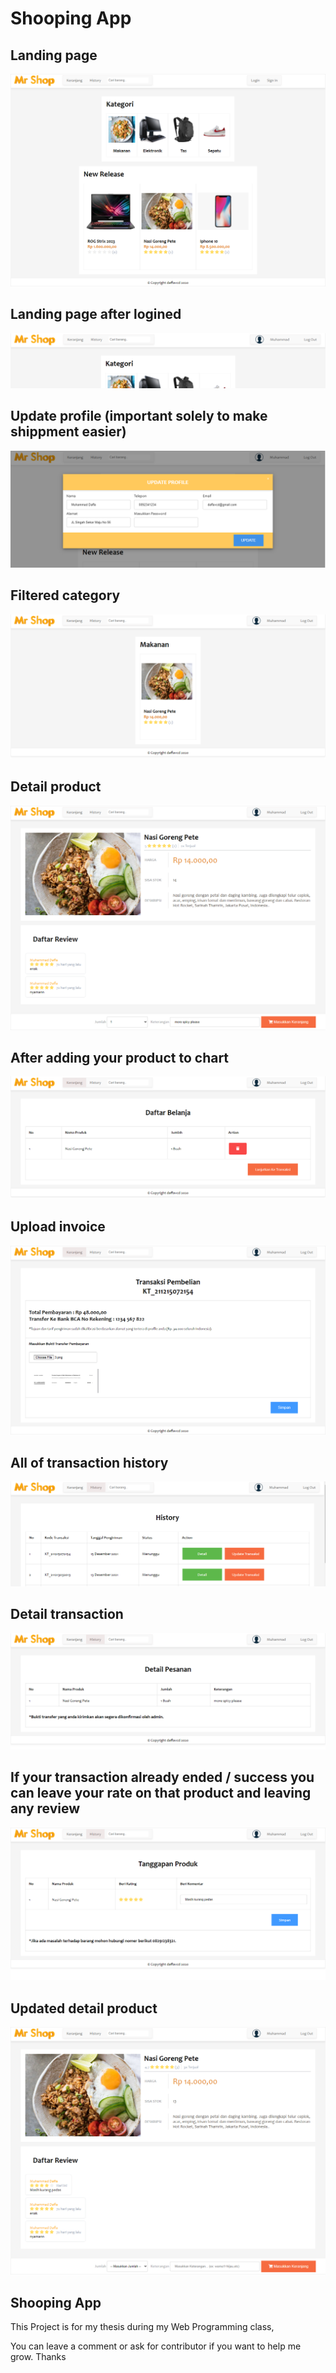 # Shooping App

## Landing page
<img src="/image_read/1.png" title="Screenshot 1"/>

## Landing page after logined
<img src="/image_read/2.png" title="Screenshot 2"/>

## Update profile (important solely to make shippment easier)
<img src="/image_read/3.png" title="Screenshot 3"/>

## Filtered category
<img src="/image_read/4.png" title="Screenshot 4"/>

## Detail product
<img src="/image_read/5.png" title="Screenshot 5"/>

## After adding your product to chart
<img src="/image_read/6.png" title="Screenshot 6"/>

## Upload invoice
<img src="/image_read/7.png" title="Screenshot 7"/>

## All of transaction history
<img src="/image_read/8.png" title="Screenshot 8"/>

## Detail transaction
<img src="/image_read/9.png" title="Screenshot 9"/>

## If your transaction already ended / success you can leave your rate on that product and leaving any review
<img src="/image_read/10.png" title="Screenshot 10"/>

## Updated detail product
<img src="/image_read/11.png" title="Screenshot 11"/>

## Shooping App

This Project is for my thesis during my Web Programming class,

You can leave a comment or ask for contributor if you want to help me grow. Thanks 

